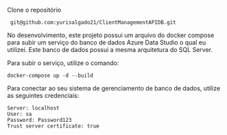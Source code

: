 Clone o repositório

     git@github.com:yurisalgado21/ClientManagementAPIDB.git

No desenvolvimento, este projeto possui um arquivo do docker compose para subir um serviço do banco de dados Azure Data Studio o qual eu utilizei. Este banco de dados possui a mesma arquitetura do SQL Server.

Para subir o serviço, utilize o comando:

    docker-compose up -d --build

Para conectar ao seu sistema de gerenciamento de banco de dados, utilize as seguintes credenciais:

    Server: localhost
    User: sa
    Password: Password123
    Trust server certificate: true
